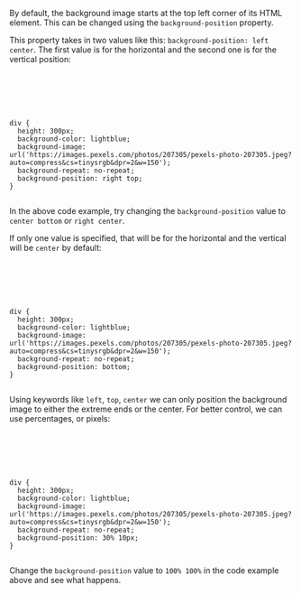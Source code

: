 By default, the background image
starts at the top left corner of its HTML element.
This can be changed using the `background-position` property.

This property takes in two values like this:
`background-position: left center`.
The first value is for the horizontal
and the second one is for the vertical position:

<codeblock language="css" type="lesson">
<code>
<panel language="html">
<div>
</div>
</panel>
<panel language="css">
div {
  height: 300px;
  background-color: lightblue;
  background-image: url('https://images.pexels.com/photos/207305/pexels-photo-207305.jpeg?auto=compress&cs=tinysrgb&dpr=2&w=150');
  background-repeat: no-repeat;
  background-position: right top;
}
</panel>
</code>
</codeblock>

In the above code example, try changing the `background-position` value to `center bottom` or `right center`.

If only one value is specified,
that will be for the horizontal
and
the vertical will be `center` by default:

<codeblock language="css" type="lesson">
<code>
<panel language="html">
<div>
</div>
</panel>
<panel language="css">
div {
  height: 300px;
  background-color: lightblue;
  background-image: url('https://images.pexels.com/photos/207305/pexels-photo-207305.jpeg?auto=compress&cs=tinysrgb&dpr=2&w=150');
  background-repeat: no-repeat;
  background-position: bottom;
}
</panel>
</code>
</codeblock>

Using keywords like `left`, `top`, `center`
we can only position the background image
to either the extreme ends or the center.
For better control, we can use percentages,
or pixels:

<codeblock language="css" type="lesson">
<code>
<panel language="html">
<div>
</div>
</panel>
<panel language="css">
div {
  height: 300px;
  background-color: lightblue;
  background-image: url('https://images.pexels.com/photos/207305/pexels-photo-207305.jpeg?auto=compress&cs=tinysrgb&dpr=2&w=150');
  background-repeat: no-repeat;
  background-position: 30% 10px;
}
</panel>
</code>
</codeblock>

Change the `background-position` value to `100% 100%` in the code example above and see what happens.
